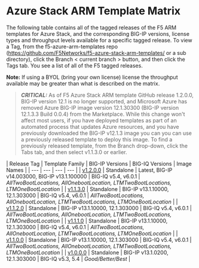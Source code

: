 # Azure Stack ARM Template Matrix

The following table contains all of the tagged releases of the F5 ARM templates for Azure Stack, and the corresponding BIG-IP versions, license types and throughput levels available for a specific tagged release.  To view a Tag, from the f5-azure-arm-templates repo (https://github.com/F5Networks/f5-azure-stack-arm-templates/ or a sub directory), click the Branch < current branch > button, and then click the Tags tab.  You see a list of all of the F5 tagged releases.

**Note:** If using a BYOL (bring your own license) license the throughput available may be greater than what is described on the matrix.

> **_CRITICAL:_**  As of F5 Azure Stack ARM template GitHub release 1.2.0.0, BIG-IP version 12.1 is no longer supported, and Microsoft Azure has removed Azure BIG-IP image version 12.1.30300 (BIG-IP version 12.1.3.3 Build 0.0.4) from the Marketplace. While this change won't affect most users, if you have deployed templates as part of an automated process that updates Azure resources, and you have previously downloaded the BIG-IP v12.1.3 image you can you can use a previously released template to deploy this image.  To find a previously released template, from the Branch drop-down, click the Tabs tab, and then select v1.1.3.0 or earlier.

| Release Tag | Template Family | BIG-IP Versions | BIG-IQ Versions | Image Names |
| --- | --- | --- | --- | 
| [v1.2.0.0](https://github.com/F5Networks/f5-azure-arm-templates/releases/tag/v1.2.0.0) | Standalone | Latest, BIG-IP v14.003000, BIG-IP v13.1.100000 | BIG-IQ v5.4, v6.0.1 | *AllTwoBootLocations, AllOnebootLocation, LTMTwoBootLocations, LTMOneBootLocation* |
| [v1.1.3.0](https://github.com/F5Networks/f5-azure-arm-templates/releases/tag/v1.1.2.0) | Standalone | BIG-IP v13.1.10000, 12.1.303000 | BIG-IQ v5.4, v6.0.1 | *AllTwoBootLocations, AllOnebootLocation, LTMTwoBootLocations, LTMOneBootLocation* |
| [v1.1.2.0](https://github.com/F5Networks/f5-azure-arm-templates/releases/tag/v1.1.2.0) | Standalone | BIG-IP v13.1.10000, 12.1.303000 | BIG-IQ v5.4, v6.0.1 | *AllTwoBootLocations, AllOnebootLocation, LTMTwoBootLocations, LTMOneBootLocation* |
| [v1.1.1.0](https://github.com/F5Networks/f5-azure-arm-templates/releases/tag/v1.1.1.0) | Standalone | BIG-IP v13.1.10000, 12.1.303000 | BIG-IQ v5.4, v6.0.1 | *AllTwoBootLocations, AllOnebootLocation, LTMTwoBootLocations, LTMOneBootLocation* |
| [v1.1.0.0](https://github.com/F5Networks/f5-azure-arm-templates/releases/tag/v1.1.0.0) | Standalone | BIG-IP v13.1.10000, 12.1.303000 | BIG-IQ v5.4, v6.0.1 | *AllTwoBootLocations, AllOnebootLocation, LTMTwoBootLocations, LTMOneBootLocation* |
| [v1.0.0.0](https://github.com/F5Networks/f5-azure-arm-templates/releases/tag/v1.0.0.0) | Standalone | BIG-IP v13.1.0200, 12.1.303000 | BIG-IQ v5.3, 5.4 | *Good/Better/Best* |
